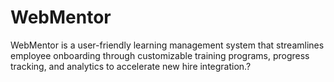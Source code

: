 # WebMentor
WebMentor is a user-friendly learning management system that streamlines employee onboarding through customizable training programs, progress tracking, and analytics to accelerate new hire integration.?